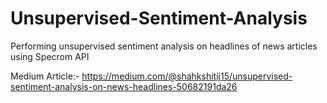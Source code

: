 # Unsupervised-Sentiment-Analysis
Performing unsupervised sentiment analysis on headlines of news articles using Specrom API

Medium Article:- https://medium.com/@shahkshitij15/unsupervised-sentiment-analysis-on-news-headlines-50682191da26
